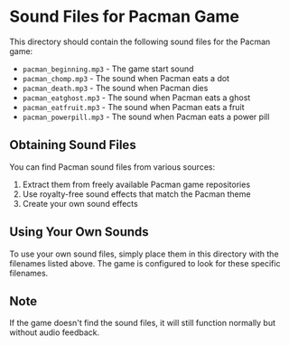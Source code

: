 # Sound Files for Pacman Game

This directory should contain the following sound files for the Pacman game:

- `pacman_beginning.mp3` - The game start sound
- `pacman_chomp.mp3` - The sound when Pacman eats a dot
- `pacman_death.mp3` - The sound when Pacman dies
- `pacman_eatghost.mp3` - The sound when Pacman eats a ghost
- `pacman_eatfruit.mp3` - The sound when Pacman eats a fruit
- `pacman_powerpill.mp3` - The sound when Pacman eats a power pill

## Obtaining Sound Files

You can find Pacman sound files from various sources:

1. Extract them from freely available Pacman game repositories
2. Use royalty-free sound effects that match the Pacman theme
3. Create your own sound effects

## Using Your Own Sounds

To use your own sound files, simply place them in this directory with the filenames listed above.
The game is configured to look for these specific filenames.

## Note

If the game doesn't find the sound files, it will still function normally but without audio feedback. 